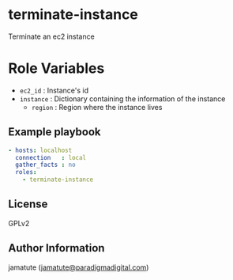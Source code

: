 # terminate-instance

Terminate an ec2 instance


# Role Variables

* `ec2_id`   : Instance's id
* `instance` : Dictionary containing the information of the instance
  * `region` : Region where the instance lives

## Example playbook

```yaml
- hosts: localhost
  connection   : local
  gather_facts : no
  roles:
    - terminate-instance
```

## License

GPLv2

## Author Information
jamatute (jamatute@paradigmadigital.com)
